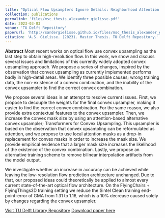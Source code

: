 ```yaml
---
title: "Optical Flow Upsamplers Ignore Details: Neighborhood Attention Transformers for Convex Upsampling"
collection: publications
permalink: 'files/msc_thesis_alexander_gielisse.pdf'
date: 2023-03-03
venue: 'TU Delft Repository'
paperurl: 'http://sandergielisse.github.io/files/msc_thesis_alexander_gielisse.pdf'
citation: 'A.S. Gielisse. (2023). Master Thesis. TU Delft Repository.'
---
```


**Abstract**
Most recent works on optical flow use convex upsampling as the last step to obtain high-resolution flow. In this work, we show and discuss several issues and limitations of this currently widely adopted convex upsampling approach. We propose a series of changes, inspired by the observation that convex upsampling as currently implemented performs badly in high-detail areas. We identify three possible causes; wrong training data, the non-existence of a convex combination, and the inability of the convex upsampler to find the correct convex combination.

We propose several ideas in an attempt to resolve current issues. First, we propose to decouple the weights for the final convex upsampler, making it easier to find the correct convex combination. For the same reason, we also provide extra contextual features to the convex upsampler. Then, we increase the convex mask size by using an attention-based alternative convex upsampler; Transformers for Convex Upsampling. This upsampler is based on the observation that convex upsampling can be reformulated as attention, and we propose to use local attention masks as a drop-in replacement for convex masks in order to increase the mask size. We provide empirical evidence that a larger mask size increases the likelihood of the existence of the convex combination. Lastly, we propose an alternative training scheme to remove bilinear interpolation artifacts from the model output.

We investigate whether an increase in accuracy can be achieved while leaving the low-resolution flow prediction architecture unchanged. Due to that, our proposed ideas could theoretically be applied to almost every current state-of-the-art optical flow architecture. On the FlyingChairs + FlyingThings3D training setting we reduce the Sintel Clean training end-point-error of GMA from 1.31 to 1.18, which is a 10% decrease caused solely by changes regarding the convex upsampler.

[Visit TU Delft Library Repository](http://resolver.tudelft.nl/uuid:1e4321eb-4fc0-4e98-8e51-81b891fc8d63)
[Download paper here](http://sandergielisse.github.io/files/msc_thesis_alexander_gielisse.pdf)
